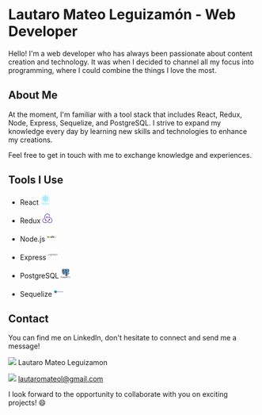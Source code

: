 # Lautaro Mateo Leguizamón - Web Developer

Hello! I'm a web developer who has always been passionate about content creation and technology. It was when I decided to channel all my focus into programming, where I could combine the things I love the most.

## About Me

At the moment, I'm familiar with a tool stack that includes React, Redux, Node, Express, Sequelize, and PostgreSQL. I strive to expand my knowledge every day by learning new skills and technologies to enhance my creations.

Feel free to get in touch with me to exchange knowledge and experiences.

## Tools I Use

- React
  <img src="https://raw.githubusercontent.com/devicons/devicon/master/icons/react/react-original-wordmark.svg" width="20">

- Redux
  <img src="https://raw.githubusercontent.com/devicons/devicon/master/icons/redux/redux-original.svg" width="20">

- Node.js
  <img src="https://raw.githubusercontent.com/devicons/devicon/master/icons/nodejs/nodejs-original-wordmark.svg" width="20">

- Express
  <img src="https://raw.githubusercontent.com/devicons/devicon/master/icons/express/express-original-wordmark.svg" width="20">

- PostgreSQL
  <img src="https://raw.githubusercontent.com/devicons/devicon/master/icons/postgresql/postgresql-original-wordmark.svg" width="20">

- Sequelize
  <img src="https://raw.githubusercontent.com/devicons/devicon/master/icons/sequelize/sequelize-original-wordmark.svg" width="20">

## Contact

You can find me on LinkedIn, don't hesitate to connect and send me a message!

<img src="https://images.rawpixel.com/image_png_800/czNmcy1wcml2YXRlL3Jhd3BpeGVsX2ltYWdlcy93ZWJzaXRlX2NvbnRlbnQvdjk4Mi1kMS0xMC5wbmc.png?s=8TW_iisJkPrxbWNOpMAv2CABwGf9HomNFQwxGELp4Zc" href="https://www.linkedin.com/in/lautaro-mateo-leguizamon-35b902279/" width="20"> Lautaro Mateo Leguizamon

<img src="https://upload.wikimedia.org/wikipedia/commons/thumb/7/7e/Gmail_icon_%282020%29.svg/2560px-Gmail_icon_%282020%29.svg.png" width="20"> lautaromateol@gmail.com

I look forward to the opportunity to collaborate with you on exciting projects! 😄
